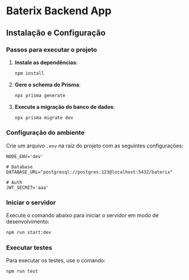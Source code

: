 

# Baterix Backend App

## Instalação e Configuração

### Passos para executar o projeto

1. **Instale as dependências**:
   ```bash
   npm install
   ```

2. **Gere o schema do Prisma**:
   ```bash
   npx prisma generate
   ```

3. **Execute a migração do banco de dados**:
   ```bash
   npx prisma migrate dev
   ```

### Configuração do ambiente

Crie um arquivo `.env` na raiz do projeto com as seguintes configurações:

```env
NODE_ENV='dev'

# Database
DATABASE_URL="postgresql://postgres:123@localhost:5432/baterix"

# Auth
JWT_SECRET='aaa'
```

### Iniciar o servidor

Execute o comando abaixo para iniciar o servidor em modo de desenvolvimento:

```bash
npm run start:dev
```

### Executar testes

Para executar os testes, use o comando:

```bash
npm run test
```
